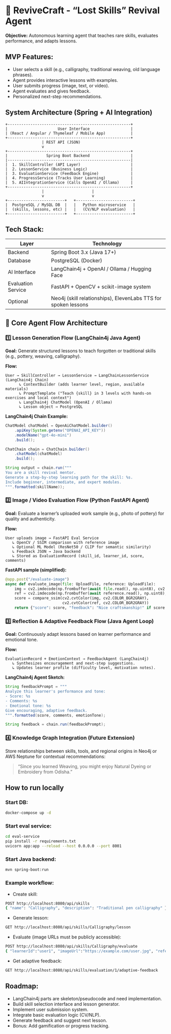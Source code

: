 # 🧵 ReviveCraft - “Lost Skills” Revival Agent

**Objective:** Autonomous learning agent that teaches rare skills, evaluates performance, and adapts lessons.

## MVP Features:

- User selects a skill (e.g., calligraphy, traditional weaving, old language phrases).
- Agent provides interactive lessons with examples.
- User submits progress (image, text, or video).
- Agent evaluates and gives feedback.
- Personalized next-step recommendations.

## System Architecture (Spring + AI Integration)

```
+------------------------------------------------------+
|                      User Interface                  |
| (React / Angular / Thymeleaf / Mobile App)           |
+------------------------------------------------------+
                | REST API (JSON)
                v
+------------------------------------------------------+
|                 Spring Boot Backend                  |
|------------------------------------------------------|
|  1. SkillController (API Layer)                      |
|  2. LessonService (Business Logic)                   |
|  3. EvaluationService (Feedback Engine)              |
|  4. ProgressService (Tracks User Learning)           |
|  5. AIIntegrationService (Calls OpenAI / Ollama)     |
+------------------------------------------------------+
                |                     |
                v                     v
+-------------------------+   +-------------------------+
|  PostgreSQL / MySQL DB  |   |   Python microservice   |
|  (skills, lessons, etc) |   |   (CV/NLP evaluation)   |
+-------------------------+   +-------------------------+
```

## Tech Stack:

| Layer               | Technology                                                        |
| ------------------- | ----------------------------------------------------------------- |
| Backend             | Spring Boot 3.x (Java 17+)                                        |
| Database            | PostgreSQL (Docker)                                               |
| AI Interface        | LangChain4j + OpenAI / Ollama / Hugging Face                      |
| Evaluation Service  | FastAPI + OpenCV + scikit-image system                            |
| Optional            | Neo4j (skill relationships), ElevenLabs TTS for spoken lessons |

## 🧠 Core Agent Flow Architecture

### 1️⃣ Lesson Generation Flow (LangChain4j Java Agent)

**Goal:** Generate structured lessons to teach forgotten or traditional skills (e.g., pottery, weaving, calligraphy).

**Flow:**
```
User → SkillController → LessonService → LangChainLessonService (LangChain4j Chain)
      ↳ ContextBuilder (adds learner level, region, available materials)
      ↳ PromptTemplate ("Teach {skill} in 3 levels with hands-on exercises and local context")
      ↳ LangChain4j ChatModel (OpenAI / Ollama)
      ↳ Lesson object → PostgreSQL
```

**LangChain4j Chain Example:**

```java
ChatModel chatModel = OpenAiChatModel.builder()
    .apiKey(System.getenv("OPENAI_API_KEY"))
    .modelName("gpt-4o-mini")
    .build();

ChatChain chain = ChatChain.builder()
    .chatModel(chatModel)
    .build();

String output = chain.run("""
You are a skill revival mentor.
Generate a step-by-step learning path for the skill: %s.
Include beginner, intermediate, and expert modules.
""".formatted(skillName));
```

### 2️⃣ Image / Video Evaluation Flow (Python FastAPI Agent)

**Goal:** Evaluate a learner’s uploaded work sample (e.g., photo of pottery) for quality and authenticity.

**Flow:**
```
User uploads image → FastAPI Eval Service
   ↳ OpenCV / SSIM comparison with reference image
   ↳ Optional ML Model (ResNet50 / CLIP for semantic similarity)
   ↳ Feedback JSON → Java backend
   ↳ Stored as EvaluationRecord (skill_id, learner_id, score, comments)
```

**FastAPI sample (simplified):**
```python
@app.post("/evaluate-image")
async def evaluate_image(file: UploadFile, reference: UploadFile):
    img = cv2.imdecode(np.frombuffer(await file.read(), np.uint8), cv2.IMREAD_COLOR)
    ref = cv2.imdecode(np.frombuffer(await reference.read(), np.uint8), cv2.IMREAD_COLOR)
    score = compare_ssim(cv2.cvtColor(img, cv2.COLOR_BGR2GRAY),
                         cv2.cvtColor(ref, cv2.COLOR_BGR2GRAY))
    return {"score": score, "feedback": "Nice craftsmanship!" if score > 0.8 else "Needs refinement"}
```

### 3️⃣ Reflection & Adaptive Feedback Flow (Java Agent Loop)

**Goal:** Continuously adapt lessons based on learner performance and emotional tone.

**Flow:**
```
EvaluationRecord + EmotionContext → FeedbackAgent (LangChain4j)
   ↳ Synthesizes encouragement and next-step suggestions.
   ↳ Updates learner profile (difficulty level, motivation notes).
```

**LangChain4j Agent Sketch:**
```java
String feedbackPrompt = """
Analyze this learner's performance and tone:
- Score: %s
- Comments: %s
- Emotional tone: %s
Give encouraging, adaptive feedback.
""".formatted(score, comments, emotionTone);

String feedback = chain.run(feedbackPrompt);
```

### 4️⃣ Knowledge Graph Integration (Future Extension)

Store relationships between skills, tools, and regional origins in Neo4j or AWS Neptune for contextual recommendations:

> “Since you learned Weaving, you might enjoy Natural Dyeing or Embroidery from Odisha.”

## How to run locally

### Start DB:
```bash
docker-compose up -d
```

### Start eval service:
```bash
cd eval-service
pip install -r requirements.txt
uvicorn app:app --reload --host 0.0.0.0 --port 8001
```

### Start Java backend:
```bash
mvn spring-boot:run
```

### Example workflow:

- Create skill:
```bash
POST http://localhost:8080/api/skills
{ "name": "Calligraphy", "description": "Traditional pen calligraphy" }
```

- Generate lesson:
```bash
GET http://localhost:8080/api/skills/Calligraphy/lesson
```

- Evaluate (image URLs must be publicly accessible):
```bash
POST http://localhost:8080/api/skills/Calligraphy/evaluate
{ "learnerId":"user1", "imageUrl":"https://example.com/user.jpg", "referenceUrl":"https://example.com/ref.jpg" }
```

- Get adaptive feedback:
```bash
GET http://localhost:8080/api/skills/evaluation/1/adaptive-feedback
```

## Roadmap:

- LangChain4j parts are skeleton/pseudocode and need implementation.
- Build skill selection interface and lesson generator.
- Implement user submission system.
- Integrate basic evaluation logic (CV/NLP).
- Generate feedback and suggest next lesson.
- Bonus: Add gamification or progress tracking.
